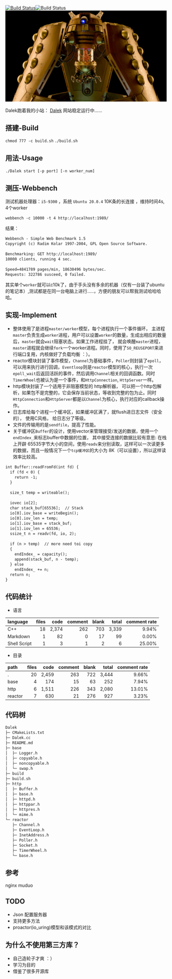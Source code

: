<a href="https://travis-ci.org/caozhiyi/CppNet"><img src="https://travis-ci.org/caozhiyi/CppNet.svg?branch=master" alt="Build Status"></a>![Build Status](https://img.shields.io/badge/language-c++-writek.svg)
![dw](Dalek.jpg)

Dalek跑着我的小站：
[Dalek](http://www.pinkdoc.cn)
网站稳定运行中......
## 搭建-Build
`chmod 777 -c build.sh`
`./build.sh`
## 用法-Usage
`./Dalek start [-p port] [-n worker_num]`

## 测压-Webbench
测试机器处理器：`i5-9300` ，系统 `Ubuntu 20.0.4`
10K条的长连接 ，维持时间4s, 4个worker
```
webbench -c 10000 -t 4 http://localhost:1989/
```
结果：
```
Webbench - Simple Web Benchmark 1.5
Copyright (c) Radim Kolar 1997-2004, GPL Open Source Software.

Benchmarking: GET http://localhost:1989/
10000 clients, running 4 sec.

Speed=4841789 pages/min, 18630496 bytes/sec.
Requests: 322786 susceed, 0 failed.

```
 其实单个`worker`就可以c10k了，由于手头没有多余的机器（仅有一台装了ubuntu的笔记本）,测试都是在同一台电脑上进行.....，方便的朋友可以帮我测试哈哈哈哈。

## 实现-Implement
* 整体使用了是进程`master/worker`模型，每个进程执行一个事件循环， 主进程`master`负责生成`worker`进程，用户可以设置`worker`的数量，生成出相应的数量后，`master`就会`wait`阻塞状态。如果工作进程挂了，
就会唤醒`master`进程，`master`进程就会继续`fork`一个worker进程。同时，使用了`SO_REUSEPORT`来进行端口复用，内核做好了负载均衡 ：）。
* reactor模块封装了事件模型，`Channel`为基础事件，`Poller`则封装了`epoll`，可以用来执行进行回调，`Eventloop`则是`reactor`模型的核心，执行一次`epoll_wait`后返回活跃的事件，然后调用`Channel`相关的回调函数。同时 `TimerWheel`也被认为是一个事件，和`HttpConnection`, `HttpServer`一样。
* http模块封装了一个适用于非阻塞模型的 http解析器， 可以把一个http包解析，如果包不是完整的，它会保存当前状态，等收到完整的包为止。同时`HttpConnection`和`HttpServer`都是以`Channel`为核心，执行对应的callback操作。
* 日志库给每个进程一个缓冲区，如果缓冲区满了，就flush进日志文件（安全的）， 使用C风格， 给日志分了等级。
* 文件的传输用的是`sendfile`，提高了性能。
* 关于缓冲区`Buffer`的设计，使用vector来管理接受/发送的数据，使用一个`endIndex_`来标志buffer中数据的位置， 其中接受连接的数据比较有意思:
在栈上开辟 65535字节大小的空间，使用`readv`来分别读取，这样可以一次读更多的数据，而且一般情况下一个`tcp缓冲区`的大小为 8K（可以设置），所以这样读效率比较高。
```
int Buffer::readFromFd(int fd) {
  if (fd < 0) {
    return -1;
  }

  size_t temp = writeable();

  iovec io[2];
  char stack_buf[65536];  // Stack
  io[0].iov_base = writeBegin();
  io[0].iov_len = temp;
  io[1].iov_base = stack_buf;
  io[1].iov_len = 65536;
  ssize_t n = readv(fd, io, 2);

  if (n > temp)  // more need toi copy
  {
    endIndex_ = capacity();
    append(stack_buf, n - temp);
  } else
    endIndex_ += n;
  return n;
}

```
## 代码统计
* 语言

| language | files | code | comment | blank | total | comment rate |
| :--- | ---: | ---: | ---: | ---: | ---: | ---: |
| C++ | 18 | 2,374 | 262 | 703 | 3,339 | 9.94% |
| Markdown | 1 | 82 | 0 | 17 | 99 | 0.00% |
| Shell Script | 1 | 3 | 1 | 2 | 6 | 25.00% |
* 目录

| path | files | code | comment | blank | total | comment rate |
| :--- | ---: | ---: | ---: | ---: | ---: | ---: |
| . | 20 | 2,459 | 263 | 722 | 3,444 | 9.66% |
| base | 4 | 174 | 15 | 63 | 252 | 7.94% |
| http | 6 | 1,511 | 226 | 343 | 2,080 | 13.01% |
| reactor | 7 | 630 | 21 | 276 | 927 | 3.23% |

## 代码树

```
Dalek
├─ CMakeLists.txt
├─ Dalek.cc
├─ README.md
├─ base
│  ├─ Logger.h
│  ├─ copyable.h
│  ├─ noncopyable.h
│  └─ swap.h
├─ build
├─ build.sh
├─ http
│  ├─ Buffer.h
│  ├─ base.h
│  ├─ httpd.h
│  ├─ httppar.h
│  ├─ httpres.h
│  └─ mime.h
└─ reactor
   ├─ Channel.h
   ├─ EventLoop.h
   ├─ InetAddress.h
   ├─ Poller.h
   ├─ Socket.h
   ├─ TimerWheel.h
   └─ base.h

```
## 参考
nginx
muduo
## TODO 
* Json 配置服务器
* 支持更多方法
* proactor(io_uring)模型和该模式的对比

## 为什么不使用第三方库？
* 自己造轮子才爽 ：）
* 学习为目的
* 借鉴了很多开源库

